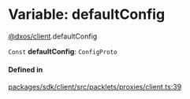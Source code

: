 # Variable: defaultConfig

[@dxos/client](../modules/dxos_client.md).defaultConfig

 `Const` **defaultConfig**: `ConfigProto`

#### Defined in

[packages/sdk/client/src/packlets/proxies/client.ts:39](https://github.com/dxos/dxos/blob/main/packages/sdk/client/src/packlets/proxies/client.ts#L39)
